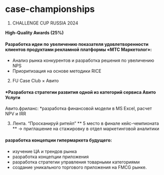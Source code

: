# case-championships

1. CHALLENGE CUP RUSSIA 2024

**High-Quality Awards (25%)**

#### Разработка идеи по увеличению показателя удовлетворенности клиентов продуктами рекламной платформы «МТС Маркетолог»:

* Анализ рынка конкурентов и разработка решения по увеличению NPS
* Приоритизация на основе методики RICE

2. FU Case Club × Авито

#### *Разработка стратегии развития одной из категорий сервиса Авито Услуги 
Авито.фриланс:
*разработка финансовой модели в MS Excel, расчет NPV и IRR

3.  Лента. “Просканируй ритейл”
** 5 место в финале кейс-чемпионата ** -> приглашение на стажировку в отдел маркетинговой аналитики
#### разработка концепции гипермаркета будущего:
  *   изучение ЦА и трендов рынка
  *   разработка концепции приложения 
  *   разработка стратегии управления товарными
 категориями
   *  создание уникального торгового приложения на FMCG рынке.
